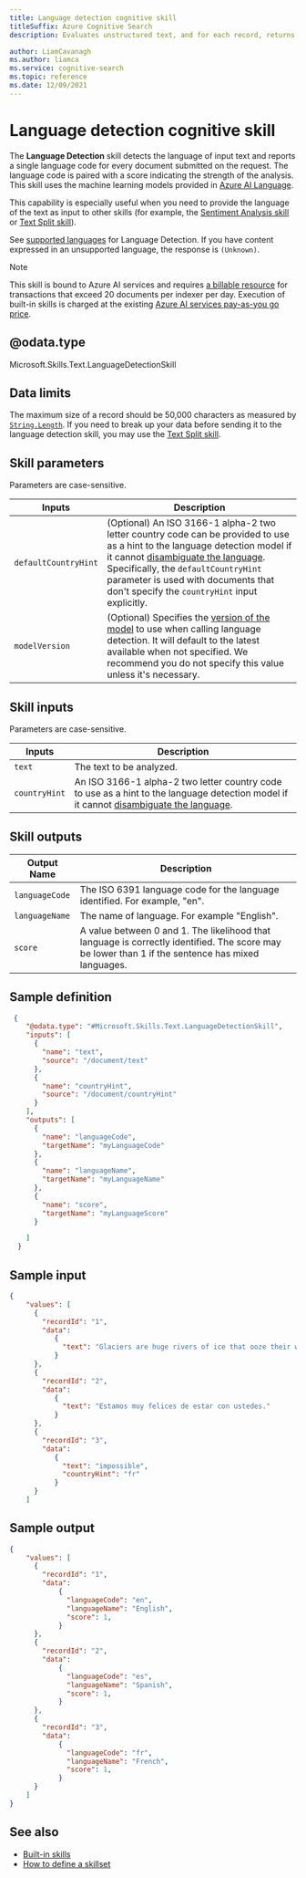 ```yaml
---
title: Language detection cognitive skill
titleSuffix: Azure Cognitive Search
description: Evaluates unstructured text, and for each record, returns a language identifier with a score indicating the strength of the analysis in an AI enrichment pipeline in Azure Cognitive Search.

author: LiamCavanagh
ms.author: liamca
ms.service: cognitive-search
ms.topic: reference
ms.date: 12/09/2021
---
```


#	Language detection cognitive skill

The **Language Detection** skill detects the language of input text and reports a single language code for every document submitted on the request. The language code is paired with a score indicating the strength of the analysis. This skill uses the machine learning models provided in [Azure AI Language](../ai-services/language-service/overview.md).

This capability is especially useful when you need to provide the language of the text as input to other skills (for example, the [Sentiment Analysis skill](cognitive-search-skill-sentiment-v3.md) or [Text Split skill](cognitive-search-skill-textsplit.md)).

See [supported languages](../ai-services/language-service/language-detection/language-support.md) for Language Detection. If you have content expressed in an unsupported language, the response is `(Unknown)`.

> [!NOTE]
> This skill is bound to Azure AI services and requires [a billable resource](cognitive-search-attach-cognitive-services.md) for transactions that exceed 20 documents per indexer per day. Execution of built-in skills is charged at the existing [Azure AI services pay-as-you go price](https://azure.microsoft.com/pricing/details/cognitive-services/).
>

## @odata.type  
Microsoft.Skills.Text.LanguageDetectionSkill

## Data limits
The maximum size of a record should be 50,000 characters as measured by [`String.Length`](/dotnet/api/system.string.length). If you need to break up your data before sending it to the language detection skill, you may use the [Text Split skill](cognitive-search-skill-textsplit.md).

## Skill parameters

Parameters are case-sensitive.

| Inputs | Description |
|---------------------|-------------|
| `defaultCountryHint` | (Optional) An ISO 3166-1 alpha-2 two letter country code can be provided to use as a hint to the language detection model if it cannot [disambiguate the language](../ai-services/language-service/language-detection/how-to/call-api.md#ambiguous-content). Specifically, the `defaultCountryHint` parameter is used with documents that don't specify the `countryHint` input explicitly.  |
| `modelVersion`   | (Optional) Specifies the [version of the model](../ai-services/language-service/concepts/model-lifecycle.md) to use when calling language detection. It will default to the latest available when not specified. We recommend you do not specify this value unless it's necessary. |

## Skill inputs

Parameters are case-sensitive.

| Inputs	 | Description |
|--------------------|-------------|
| `text` | The text to be analyzed.|
| `countryHint` | An ISO 3166-1 alpha-2 two letter country code to use as a hint to the language detection model if it cannot [disambiguate the language](../ai-services/language-service/language-detection/how-to/call-api.md#ambiguous-content). |

## Skill outputs

| Output Name	 | Description |
|--------------------|-------------|
| `languageCode` | The ISO 6391 language code for the language identified. For example, "en". |
| `languageName` | The name of language. For example "English". |
| `score` | A value between 0 and 1. The likelihood that language is correctly identified. The score may be lower than 1 if the sentence has mixed languages.  |

## Sample definition

```json
 {
    "@odata.type": "#Microsoft.Skills.Text.LanguageDetectionSkill",
    "inputs": [
      {
        "name": "text",
        "source": "/document/text"
      },
      {
        "name": "countryHint",
        "source": "/document/countryHint"
      }
    ],
    "outputs": [
      {
        "name": "languageCode",
        "targetName": "myLanguageCode"
      },
      {
        "name": "languageName",
        "targetName": "myLanguageName"
      },
      {
        "name": "score",
        "targetName": "myLanguageScore"
      }

    ]
  }
```

## Sample input

```json
{
    "values": [
      {
        "recordId": "1",
        "data":
           {
             "text": "Glaciers are huge rivers of ice that ooze their way over land, powered by gravity and their own sheer weight. "
           }
      },
      {
        "recordId": "2",
        "data":
           {
             "text": "Estamos muy felices de estar con ustedes."
           }
      },
      {
        "recordId": "3",
        "data":
           {
             "text": "impossible",
             "countryHint": "fr"
           }
      }
    ]
```

## Sample output

```json
{
    "values": [
      {
        "recordId": "1",
        "data":
            {
              "languageCode": "en",
              "languageName": "English",
              "score": 1,
            }
      },
      {
        "recordId": "2",
        "data":
            {
              "languageCode": "es",
              "languageName": "Spanish",
              "score": 1,
            }
      },
      {
        "recordId": "3",
        "data":
            {
              "languageCode": "fr",
              "languageName": "French",
              "score": 1,
            }
      }
    ]
}
```

## See also

+ [Built-in skills](cognitive-search-predefined-skills.md)
+ [How to define a skillset](cognitive-search-defining-skillset.md)
